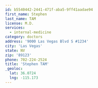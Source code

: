 ```yaml
---
id: b5540442-2441-471f-aba5-9ff41aadae94
first_name: Stephen
last_name: TAM
license: M.D.
services:
  - internal-medicine
category: doctors
address: '9000 Las Vegas Blvd S #1234'
city: 'Las Vegas'
state: NV
zip: '89123'
phone: 702-224-2524
title: 'Stephen TAM'
_geoloc:
  lat: 36.0724
  lng: -115.173
---
```

